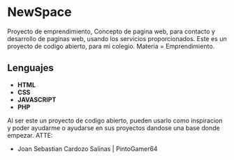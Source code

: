 # NewSpace
Proyecto de emprendimiento, Concepto de pagina web, para contacto y desarrollo de paginas web, usando los servicios proporcionados.
Este es un proyecto de codigo abierto, para mi colegio.
Materia = Emprendimiento.
## Lenguajes
- **HTML**
- **CSS**
- **JAVASCRIPT**
- **PHP**

Al ser este un proyecto de codigo abierto, pueden usarlo como inspiracion y poder ayudarme o ayudarse en sus proyectos dandose una base donde empezar.
ATTE:
- Joan Sebastian Cardozo Salinas | PintoGamer64
